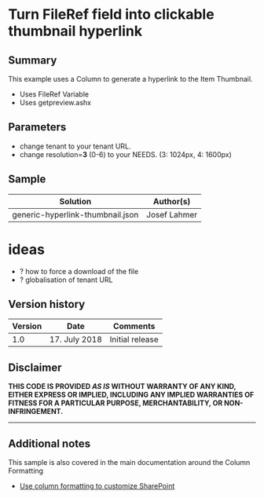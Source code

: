 # Turn FileRef field into clickable thumbnail hyperlink

## Summary
This example uses a Column to generate a hyperlink to the Item Thumbnail.
* Uses FileRef Variable
* Uses getpreview.ashx

## Parameters
* change tenant to your tenant URL.
* change resolution=**3** (0-6) to your NEEDS.   (3: 1024px, 4: 1600px)

## Sample

Solution|Author(s)
--------|---------
generic-hyperlink-thumbnail.json | Josef Lahmer

# ideas
* ? how to force a download of the file
* ? globalisation of tenant URL

## Version history

Version|Date|Comments
-------|----|--------
1.0|17. July 2018 |Initial release

## Disclaimer
**THIS CODE IS PROVIDED *AS IS* WITHOUT WARRANTY OF ANY KIND, EITHER EXPRESS OR IMPLIED, INCLUDING ANY IMPLIED WARRANTIES OF FITNESS FOR A PARTICULAR PURPOSE, MERCHANTABILITY, OR NON-INFRINGEMENT.**

---

## Additional notes
This sample is also covered in the main documentation around the Column Formatting

- [Use column formatting to customize SharePoint](https://docs.microsoft.com/en-us/sharepoint/dev/declarative-customization/column-formatting)

